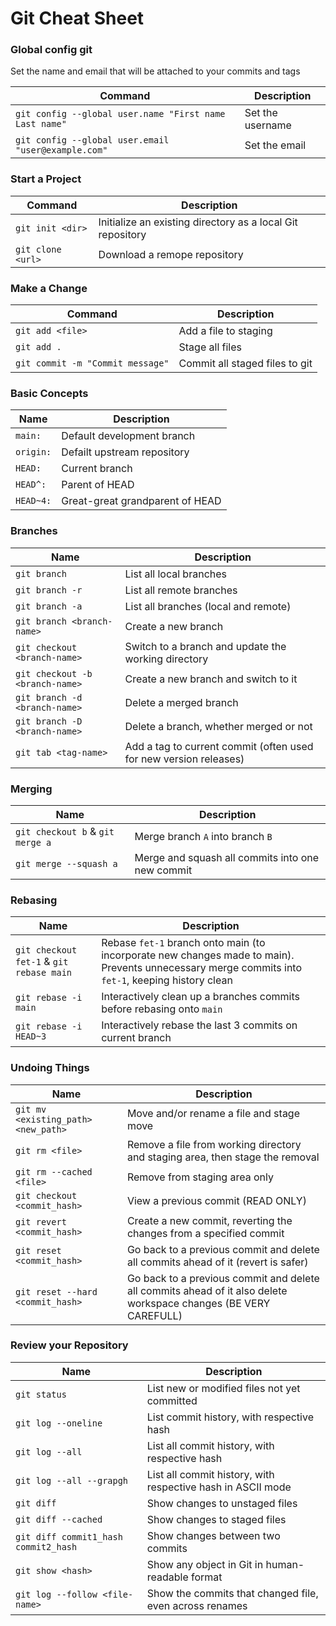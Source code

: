 # Git Cheat Sheet

### Global config git

Set the name and email that will be attached to your commits and tags

| Command | Description |
| ------ | ------ |
| `git config --global user.name "First name Last name"` | Set the username |
| `git config --global user.email "user@example.com"` | Set the email |

### Start a Project

| Command | Description |
| ------ | ------ |
| `git init <dir>` | Initialize an existing directory as a local Git repository |
| `git clone <url>` | Download a remope repository |

### Make a Change

| Command | Description |
| ------ | ------ |
| `git add <file>` | Add a file to staging |
| `git add .` | Stage all files |
| `git commit -m "Commit message"` | Commit all staged files to git |

### Basic Concepts

| Name | Description |
| ------ | ------ |
| `main:` | Default development branch |
| `origin:` | Defailt upstream repository |
| `HEAD:` | Current branch |
| `HEAD^:` | Parent of HEAD |
| `HEAD~4:` | Great-great grandparent of HEAD |

### Branches

| Name | Description |
| ------ | ------ |
| `git branch` | List all local branches |
| `git branch -r` | List all remote branches |
| `git branch -a` | List all branches (local and remote) |
| `git branch <branch-name>` | Create a new branch |
| `git checkout <branch-name>` | Switch to a branch and update the working directory |
| `git checkout -b <branch-name>` | Create a new branch and switch to it |
| `git branch -d <branch-name>` | Delete a merged branch |
| `git branch -D <branch-name>` | Delete a branch, whether merged or not |
| `git tab <tag-name>` | Add a tag to current commit (often used for new version releases) |

### Merging

| Name | Description |
| ------ | ------ |
| `git checkout b` & `git merge a` | Merge branch `A` into branch `B` |
| `git merge --squash a` | Merge and squash all commits into one new commit |

### Rebasing

| Name | Description |
| ------ | ------ |
| `git checkout fet-1` & `git rebase main` | Rebase `fet-1` branch onto main (to incorporate new changes made to main). Prevents unnecessary merge commits into `fet-1`, keeping history clean |
| `git rebase -i main` | Interactively clean up a branches commits before rebasing onto `main` |
| `git rebase -i HEAD~3` | Interactively rebase the last 3 commits on current branch |

### Undoing Things

| Name | Description |
| ------ | ------ |
| `git mv <existing_path> <new_path>` | Move and/or rename a file and stage move |
| `git rm <file>` | Remove a file from working directory and staging area, then stage the removal |
| `git rm --cached <file>` | Remove from staging area only |
| `git checkout <commit_hash>` | View a previous commit (READ ONLY) |
| `git revert <commit_hash>` | Create a new commit, reverting the changes from a specified commit |
| `git reset <commit_hash>` | Go back to a previous commit and delete all commits ahead of it (revert is safer) |
| `git reset --hard  <commit_hash>` | Go back to a previous commit and delete all commits ahead of it also delete workspace changes (BE VERY CAREFULL) |

### Review your Repository

| Name | Description |
| ------ | ------ |
| `git status` | List new or modified files not yet committed |
| `git log --oneline` | List commit history, with respective hash |
| `git log --all` | List all commit history, with respective hash |
| `git log --all --grapgh` | List all commit history, with respective hash in ASCII mode |
| `git diff` | Show changes to unstaged files |
| `git diff --cached` | Show changes to staged files |
| `git diff commit1_hash commit2_hash` | Show changes between two commits |
| `git show <hash>` | Show any object in Git in human-readable format |
| `git log --follow <file-name>` | Show the commits that changed file, even across renames |
